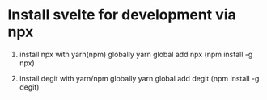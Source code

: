 # Install svelte for development via npx

1. install npx with yarn(npm) globally
   yarn global add npx
   (npm install -g npx)
   
2. install degit with yarn/npm globally
   yarn global add degit 
   (npm install -g degit) 

